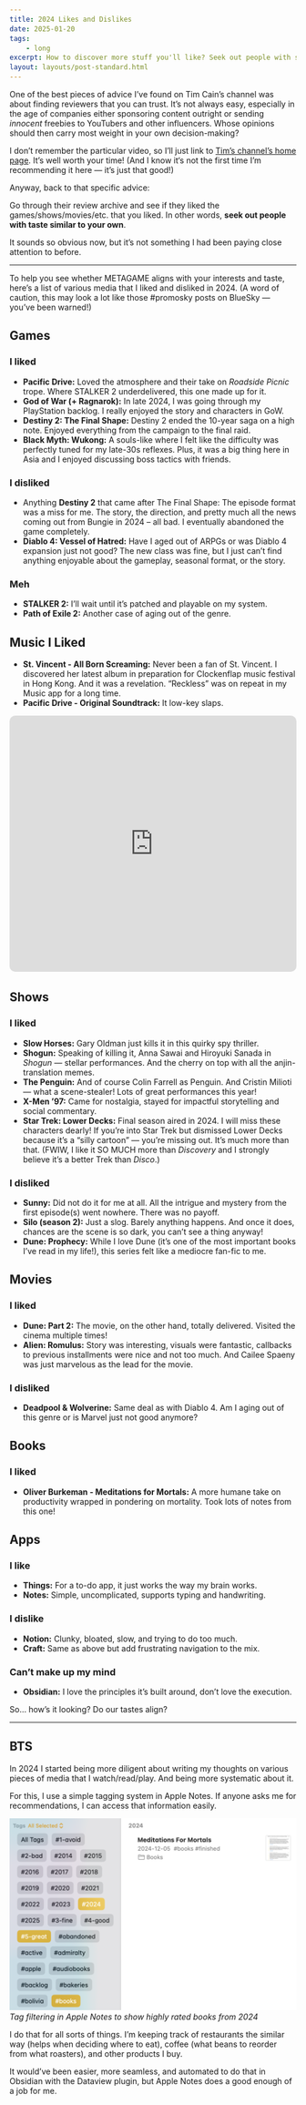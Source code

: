 ```yaml
---
title: 2024 Likes and Dislikes
date: 2025-01-20
tags: 
    - long
excerpt: How to discover more stuff you'll like? Seek out people with similar tastes.
layout: layouts/post-standard.html
---
```

One of the best pieces of advice I’ve found on Tim Cain’s channel was about finding reviewers that you can trust. It’s not always easy, especially in the age of companies either sponsoring content outright or sending *innocent* freebies to YouTubers and other influencers. Whose opinions should then carry most weight in your own decision-making?

I don’t remember the particular video, so I’ll just link to [Tim’s channel’s home page](https://www.youtube.com/@CainOnGames?ref=metagame.hk). It’s well worth your time! (And I know it‘s not the first time I’m recommending it here — it’s just that good!)

Anyway, back to that specific advice:

Go through their review archive and see if they liked the games/shows/movies/etc. that you liked. In other words, **seek out people with taste similar to your own**.

It sounds so obvious now, but it’s not something I had been paying close attention to before.

---

To help you see whether METAGAME aligns with your interests and taste, here’s a list of various media that I liked and disliked in 2024. (A word of caution, this may look a lot like those #promosky posts on BlueSky — you’ve been warned!)

## Games

### I liked

- **Pacific Drive:** Loved the atmosphere and their take on *Roadside Picnic* trope. Where STALKER 2 underdelivered, this one made up for it.
- **God of War (+ Ragnarok):** In late 2024, I was going through my PlayStation backlog. I really enjoyed the story and characters in GoW.
- **Destiny 2: The Final Shape:** Destiny 2 ended the 10-year saga on a high note. Enjoyed everything from the campaign to the final raid.
- **Black Myth: Wukong:** A souls-like where I felt like the difficulty was perfectly tuned for my late-30s reflexes. Plus, it was a big thing here in Asia and I enjoyed discussing boss tactics with friends.

### I disliked

- Anything **Destiny 2** that came after The Final Shape: The episode format was a miss for me. The story, the direction, and pretty much all the news coming out from Bungie in 2024 – all bad. I eventually abandoned the game completely.
- **Diablo 4: Vessel of Hatred:** Have I aged out of ARPGs or was Diablo 4 expansion just not good? The new class was fine, but I just can’t find anything enjoyable about the gameplay, seasonal format, or the story.

### Meh

- **STALKER 2:** I’ll wait until it’s patched and playable on my system.
- **Path of Exile 2:** Another case of aging out of the genre.

## Music I Liked

- **St. Vincent - All Born Screaming:** Never been a fan of St. Vincent. I discovered her latest album in preparation for Clockenflap music festival in Hong Kong. And it was a revelation. “Reckless” was on repeat in my Music app for a long time.
- **Pacific Drive - Original Soundtrack:** It low-key slaps.

<iframe allow="autoplay *; encrypted-media *; fullscreen *; clipboard-write" frameborder="0" height="450" style="width:100%;max-width:660px;overflow:hidden;border-radius:10px;" sandbox="allow-forms allow-popups allow-same-origin allow-scripts allow-storage-access-by-user-activation allow-top-navigation-by-user-activation" src="https://embed.music.apple.com/hk/album/pacific-drive-original-soundtrack/1745066550?l=en-GB"></iframe>

## Shows

### I liked

- **Slow Horses:** Gary Oldman just kills it in this quirky spy thriller.
- **Shogun:** Speaking of killing it, Anna Sawai and Hiroyuki Sanada in *Shogun* — stellar performances. And the cherry on top with all the anjin-translation memes.
- **The Penguin:** And of course Colin Farrell as Penguin. And Cristin Milioti — what a scene-stealer! Lots of great performances this year!
- **X-Men ’97:** Came for nostalgia, stayed for impactful storytelling and social commentary.
- **Star Trek: Lower Decks:** Final season aired in 2024. I will miss these characters dearly! If you’re into Star Trek but dismissed Lower Decks because it’s a “silly cartoon” — you’re missing out. It’s much more than that. (FWIW, I like it SO MUCH more than *Discovery* and I strongly believe it’s a better Trek than *Disco*.)

### I disliked

- **Sunny:** Did not do it for me at all. All the intrigue and mystery from the first episode(s) went nowhere. There was no payoff.
- **Silo (season 2):** Just a slog. Barely anything happens. And once it does, chances are the scene is so dark, you can’t see a thing anyway!
- **Dune: Prophecy:** While I love Dune (it’s one of the most important books I’ve read in my life!), this series felt like a mediocre fan-fic to me.

## Movies

### I liked

- **Dune: Part 2:** The movie, on the other hand, totally delivered. Visited the cinema multiple times!
- **Alien: Romulus:** Story was interesting, visuals were fantastic, callbacks to previous installments were nice and not too much. And Cailee Spaeny was just marvelous as the lead for the movie.

### I disliked

- **Deadpool & Wolverine:** Same deal as with Diablo 4. Am I aging out of this genre or is Marvel just not good anymore?

## Books

### I liked

- **Oliver Burkeman - Meditations for Mortals:** A more humane take on productivity wrapped in pondering on mortality. Took lots of notes from this one!

## Apps

### I like

- **Things:** For a to-do app, it just works the way my brain works.
- **Notes:** Simple, uncomplicated, supports typing and handwriting.

### I dislike

- **Notion:** Clunky, bloated, slow, and trying to do too much.
- **Craft:** Same as above but add frustrating navigation to the mix.

### Can’t make up my mind

- **Obsidian:** I love the principles it’s built around, don’t love the execution.

So… how’s it looking? Do our tastes align?

---

## BTS

In 2024 I started being more diligent about writing my thoughts on various pieces of media that I watch/read/play. And being more systematic about it.

For this, I use a simple tagging system in Apple Notes. If anyone asks me for recommendations, I can access that information easily.

![Tag filtering in Apple Notes to show highly rated books from 2024](/assets/images/great-books-from-2024.png)
*Tag filtering in Apple Notes to show highly rated books from 2024*

I do that for all sorts of things. I’m keeping track of restaurants the similar way (helps when deciding where to eat), coffee (what beans to reorder from what roasters), and other products I buy.

It would’ve been easier, more seamless, and automated to do that in Obsidian with the Dataview plugin, but Apple Notes does a good enough of a job for me.